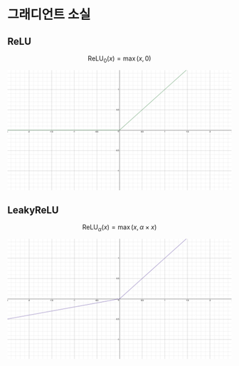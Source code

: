 # 그래디언트 소실

## ReLU

$$\text{ReLU}_0(x)=\max(x,0)$$

![](../assets/05-05-01.png)

## LeakyReLU

$$\text{ReLU}_\alpha(x)=\max(x,\alpha\times{x})$$

![](../assets/05-05-02.png)
